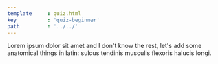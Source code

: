 ```yaml
---
template     : quiz.html
key          : 'quiz-beginner'
path         : '../../'
---
```


Lorem ipsum dolor sit amet and I don't know the rest, let's add some anatomical things in latin: sulcus tendinis musculis flexoris halucis longi.